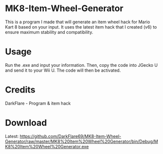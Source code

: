 # MK8-Item-Wheel-Generator
This is a program I made that will generate an item wheel hack for Mario Kart 8 based on your input. It uses the latest item hack that I created (v6) to ensure maximum stability and compatibility.

# Usage
Run the .exe and input your information. Then, copy the code into JGecko U and send it to your Wii U. The code will then be activated.

# Credits
DarkFlare - Program & item hack

# Download
Latest: https://github.com/DarkFlare69/MK8-Item-Wheel-Generator/raw/master/MK8%20Item%20Wheel%20Generator/bin/Debug/MK8%20Item%20Wheel%20Generator.exe
